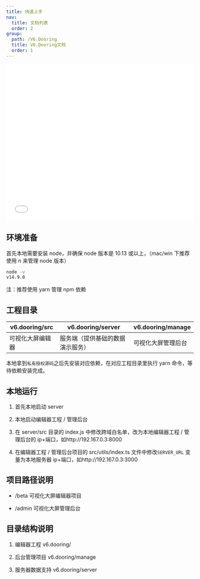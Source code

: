 ```yaml
---
title: 快速上手
nav:
  title: 文档列表
  order: 2
group:
  path: /V6.Dooring
  title: V6.Dooring文档
  order: 1
---
```


<iframe src="//player.bilibili.com/player.html?aid=805252216&bvid=BV19y4y1G7b3&cid=403915052&page=1" scrolling="no" border="0" frameborder="no" framespacing="0" allowfullscreen="true" width="100%" height="420px"> </iframe>

## 环境准备

首先本地需要安装 node，并确保 node 版本是 10.13 或以上，（mac/win 下推荐使用 n 来管理 node 版本）

```bash
node -v
v14.9.0
```

<Badge>注：推荐使用 yarn 管理 npm 依赖</Badge>

## 工程目录

| v6.dooring/src   | v6.dooring/server                | v6.dooring/manage  |
| ---------------- | -------------------------------- | ------------------ |
| 可视化大屏编辑器 | 服务端（提供基础的数据演示服务） | 可视化大屏管理后台 |

本地拿到`私有授权源码`之后先安装对应依赖，在对应工程目录里执行 yarn 命令，等待依赖安装完成。

## 本地运行

1. 首先本地启动 server

2. 本地启动编辑器工程 / 管理后台

3. 在 server/src 目录的 index.js 中修改跨域白名单，改为本地编辑器工程 / 管理后台的 ip+端口，如http://192.167.0.3:8000

4. 在编辑器工程 / 管理后台项目的 src/utils/index.ts 文件中修改`SERVER_URL` 变量为本地服务器 ip+端口，如http://192.167.0.3:3000

## 项目路径说明

- /beta 可视化大屏编辑器项目

- /admin 可视化大屏管理后台

## 目录结构说明

1. 编辑器工程 v6.dooring/

2. 后台管理项目 v6.dooring/manage

3. 服务器数据支持 v6.dooring/server
